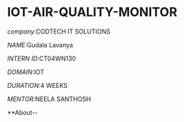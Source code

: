 # IOT-AIR-QUALITY-MONITOR

*company*:CODTECH IT SOLUTIONS

*NAME*:Gudala Lavanya

*INTERN ID*:CT04WN130

*DOMAIN*:IOT

*DURATION*:4 WEEKS

*MENTOR*:NEELA SANTHOSH

**About--
  

